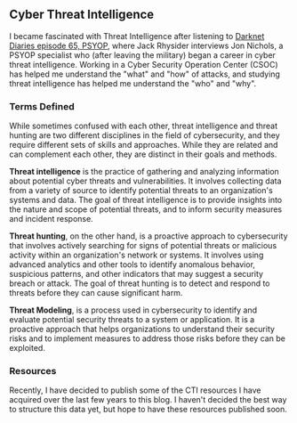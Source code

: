 ## Cyber Threat Intelligence

I became fascinated with Threat Intelligence after listening to <a href="https://darknetdiaries.com/episode/65/" target="_blank">Darknet Diaries episode 65, PSYOP</a>, where Jack Rhysider interviews Jon Nichols, a PSYOP specialist who (after leaving the military) began a career in cyber threat intelligence. Working in a Cyber Security Operation Center (CSOC) has helped me understand the "what" and "how" of attacks, and studying threat intelligence has helped me understand the "who" and "why".

### Terms Defined

<p>While sometimes confused with each other, threat intelligence and threat hunting are two different disciplines in the field of cybersecurity, and they require different sets of skills and approaches. While they are related and can complement each other, they are distinct in their goals and methods.</p>
<p><strong>Threat intelligence</strong> is the practice of gathering and analyzing information about potential cyber threats and vulnerabilities. It involves collecting data from a variety of source to identify potential threats to an organization's systems and data. The goal of threat intelligence is to provide insights into the nature and scope of potential threats, and to inform security measures and incident response.</p>
<p><strong>Threat hunting</strong>, on the other hand, is a proactive approach to cybersecurity that involves actively searching for signs of potential threats or malicious activity within an organization's network or systems. It involves using advanced analytics and other tools to identify anomalous behavior, suspicious patterns, and other indicators that may suggest a security breach or attack. The goal of threat hunting is to detect and respond to threats before they can cause significant harm.</p>
<p><strong>Threat Modeling</strong>, is a process used in cybersecurity to identify and evaluate potential security threats to a system or application. It is a proactive approach that helps organizations to understand their security risks and to implement measures to address those risks before they can be exploited.</p>

### Resources
Recently, I have decided to publish some of the CTI resources I have acquired over the last few years to this blog. I haven't decided the best way to structure this data yet, but hope to have these resources published soon.